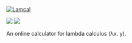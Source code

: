 [![Lamcal](https://socialify.git.ci/StardustDL/lamcal/image?description=1&font=Bitter&forks=1&issues=1&language=1&owner=1&pattern=Plus&pulls=1&stargazers=1&theme=Light)](https://github.com/StardustDL/lamcal)

![](https://github.com/StardustDL/lamcal/workflows/CI/badge.svg) ![](https://img.shields.io/github/license/StardustDL/lamcal.svg)

An online calculator for lambda calculus (λx. y).
